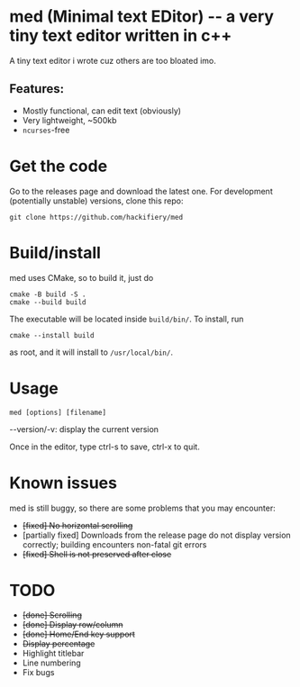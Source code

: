 # med (Minimal text EDitor) -- a very tiny text editor written in c++
A tiny text editor i wrote cuz others are too bloated imo.
## Features:
* Mostly functional, can edit text (obviously)
* Very lightweight, ~500kb
* `ncurses`-free

# Get the code
Go to the releases page and download the latest one.
For development (potentially unstable) versions, clone this repo:
```````
git clone https://github.com/hackifiery/med
```````

# Build/install
med uses CMake, so to build it, just do
``````
cmake -B build -S .
cmake --build build
``````
The executable will be located inside `build/bin/`. To install, run
``````
cmake --install build
``````
as root, and it will install to `/usr/local/bin/`.

# Usage
``````
med [options] [filename]
``````
--version/-v: display the current version

Once in the editor, type ctrl-s to save, ctrl-x to quit.

# Known issues

med is still buggy, so there are some problems that you may encounter:

* ~~[fixed] No horizontal scrolling~~
* [partially fixed] Downloads from the release page do not display version correctly; building encounters non-fatal git errors
* ~~[fixed] Shell is not preserved after close~~

# TODO
* ~~[done] Scrolling~~
* ~~[done] Display row/column~~
* ~~[done] Home/End key support~~
* ~~Display percentage~~
* Highlight titlebar
* Line numbering
* Fix bugs
